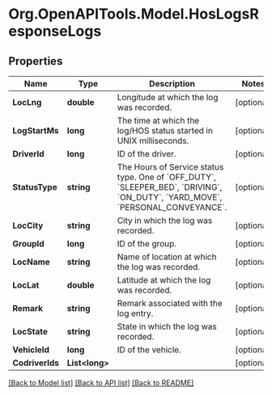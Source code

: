 # Org.OpenAPITools.Model.HosLogsResponseLogs
## Properties

Name | Type | Description | Notes
------------ | ------------- | ------------- | -------------
**LocLng** | **double** | Longitude at which the log was recorded. | [optional] 
**LogStartMs** | **long** | The time at which the log/HOS status started in UNIX milliseconds. | [optional] 
**DriverId** | **long** | ID of the driver. | [optional] 
**StatusType** | **string** | The Hours of Service status type. One of &#x60;OFF_DUTY&#x60;, &#x60;SLEEPER_BED&#x60;, &#x60;DRIVING&#x60;, &#x60;ON_DUTY&#x60;, &#x60;YARD_MOVE&#x60;, &#x60;PERSONAL_CONVEYANCE&#x60;. | [optional] 
**LocCity** | **string** | City in which the log was recorded. | [optional] 
**GroupId** | **long** | ID of the group. | [optional] 
**LocName** | **string** | Name of location at which the log was recorded. | [optional] 
**LocLat** | **double** | Latitude at which the log was recorded. | [optional] 
**Remark** | **string** | Remark associated with the log entry. | [optional] 
**LocState** | **string** | State in which the log was recorded. | [optional] 
**VehicleId** | **long** | ID of the vehicle. | [optional] 
**CodriverIds** | **List&lt;long&gt;** |  | [optional] 

[[Back to Model list]](../README.md#documentation-for-models) [[Back to API list]](../README.md#documentation-for-api-endpoints) [[Back to README]](../README.md)

